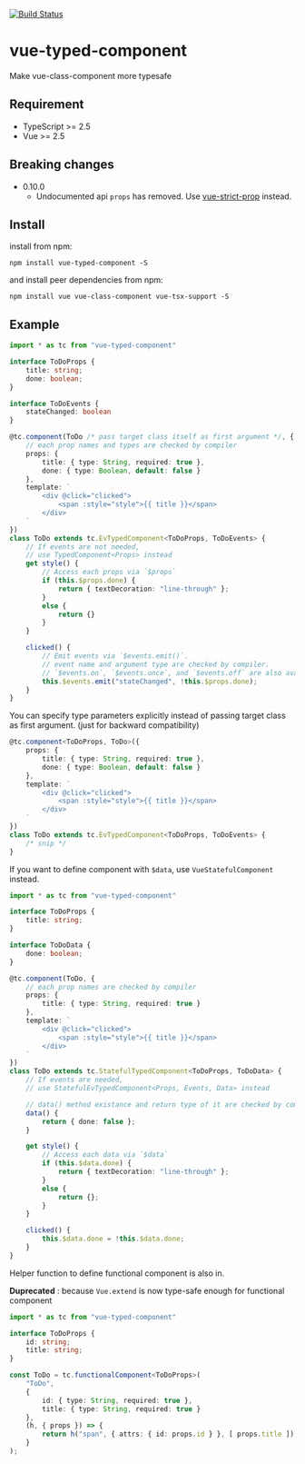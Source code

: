 [![Build Status](https://travis-ci.org/wonderful-panda/vue-typed-component.svg?branch=master)](https://travis-ci.org/wonderful-panda/vue-typed-component)

# vue-typed-component
Make vue-class-component more typesafe

## Requirement
- TypeScript >= 2.5
- Vue >= 2.5

## Breaking changes
- 0.10.0
  - Undocumented api `props` has removed. Use [vue-strict-prop](https://github.com/wonderful-panda/vue-strict-prop) instead.

## Install

install from npm:

```console
npm install vue-typed-component -S
```

and install peer dependencies from npm:

```console
npm install vue vue-class-component vue-tsx-support -S
```

## Example

```typescript
import * as tc from "vue-typed-component"

interface ToDoProps {
    title: string;
    done: boolean;
}

interface ToDoEvents {
    stateChanged: boolean
}

@tc.component(ToDo /* pass target class itself as first argument */, {
    // each prop names and types are checked by compiler
    props: {
        title: { type: String, required: true },
        done: { type: Boolean, default: false }
    },
    template: `
        <div @click="clicked">
            <span :style="style">{{ title }}</span>
        </div>
    `
})
class ToDo extends tc.EvTypedComponent<ToDoProps, ToDoEvents> {
    // If events are not needed,
    // use TypedComponent<Props> instead
    get style() {
        // Access each props via `$props`
        if (this.$props.done) {
            return { textDecoration: "line-through" };
        }
        else {
            return {}
        }
    }

    clicked() {
        // Emit events via `$events.emit()`.
        // event name and argument type are checked by compiler.
        // `$events.on`, `$events.once`, and `$events.off` are also available.
        this.$events.emit("stateChanged", !this.$props.done);
    }
}
```

You can specify type parameters explicitly instead of passing target class as first argument.
(just for backward compatibility)

```typescript
@tc.component<ToDoProps, ToDo>({
    props: {
        title: { type: String, required: true },
        done: { type: Boolean, default: false }
    },
    template: `
        <div @click="clicked">
            <span :style="style">{{ title }}</span>
        </div>
    `
})
class ToDo extends tc.EvTypedComponent<ToDoProps, ToDoEvents> {
    /* snip */
}
```

If you want to define component with `$data`, use `VueStatefulComponent` instead.

```typescript
import * as tc from "vue-typed-component"

interface ToDoProps {
    title: string;
}

interface ToDoData {
    done: boolean;
}

@tc.component(ToDo, {
    // each prop names are checked by compiler
    props: {
        title: { type: String, required: true }
    },
    template: `
        <div @click="clicked">
            <span :style="style">{{ title }}</span>
        </div>
    `
})
class ToDo extends tc.StatefulTypedComponent<ToDoProps, ToDoData> {
    // If events are needed,
    // use StatefulEvTypedComponent<Props, Events, Data> instead

    // data() method existance and return type of it are checked by compiler
    data() {
        return { done: false };
    }

    get style() {
        // Access each data via `$data`
        if (this.$data.done) {
            return { textDecoration: "line-through" };
        }
        else {
            return {};
        }
    }

    clicked() {
        this.$data.done = !this.$data.done;
    }
}
```

Helper function to define functional component is also in.

**Duprecated** : because `Vue.extend` is now type-safe enough for functional component

```typescript
import * as tc from "vue-typed-component"

interface ToDoProps {
    id: string;
    title: string;
}

const ToDo = tc.functionalComponent<ToDoProps>(
    "ToDo",
    {
        id: { type: String, required: true },
        title: { type: String, required: true }
    },
    (h, { props }) => {
        return h("span", { attrs: { id: props.id } }, [ props.title ]);
    }
);
```
